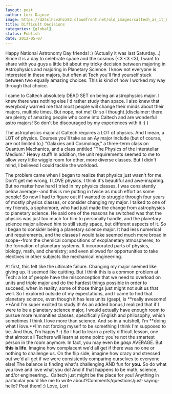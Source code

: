 ```yaml
---
layout: post
author: Lori Dajose
image: https://d24slhcvzhzz82.cloudfront.net/old_images/caltech_as_it_happens/6a0105349b8251970b0168eb195555970c.jpg
title: Difficult Decisions
categories: [global]
status: Publish
date: 2012-05-07
---
```


Happy National Astronomy Day friends! :) (Actually it was last Saturday...)
Since it is a day to celebrate space and the cosmos (&lt;3 &lt;3 &lt;3), I want to share with you guys a little bit about my tricky decision between majoring in Astrophysics and majoring in Planetary Science. I know not everyone is interested in these majors, but often at Tech you'll find yourself stuck between two equally amazing choices. This is kind of how I worked my way through that choice.

I came to Caltech absolutely DEAD SET on being an astrophysics major. I knew there was nothing else I'd rather study than space. I also knew that everybody warned me that most people will change their minds about their majors, multiple times. But nope, not me! Or so I thought.(disclaimer: there are plenty of amazing people who come into Caltech and are wonderful astro majors! So don't be discouraged by my experiences with it :) )

The astrophysics major at Caltech requires a LOT of physics. And I mean, a LOT of physics. Courses you'll take as an Ay major include (but of course, are not limited to,) "Galaxies and Cosmology," a three-term class on Quantum Mechanics, and a class entitled "The Physics of the Interstellar Medium." Heavy stuff! In addition, the unit requirements seemed to me to allow very little wiggle room for other, more diverse classes. But I didn't mind, I believed I could tackle the workload.

The problem came when I began to realize that physics just wasn't for me. Don't get me wrong, I LOVE physics. I think it's beautiful and awe-inspiring. But no matter how hard I tried in my physics classes, I was consistently below average--and this is me putting in twice as much effort as some people! So now I had to figure out if I wanted to struggle through four years of mostly physics classes, or consider changing my major. I talked to one of my friends, a sophomore, who had just made the change from astrophysics to planetary science. He said one of the reasons he switched was that the physics was just too much for him to personally handle, and the planetary science major allowed him to still study space, but different aspects of it. So I began to consider being a planetary science major. It had less numerical unit requirements, and the classes I would take seemed much more broad in scope--from the chemical compositions of exoplanetary atmospheres, to the formation of planetary systems. It incorporated parts of physics, biology, math, and chemistry; and even allowed for opportunities to take electives in other subjects like mechanical engineering.

At first, this felt like the ultimate failure. Changing my major seemed like giving up. It seemed like quitting. But I think this is a common problem at Tech: a lot of people have the misconception that we need to overload on units and triple major and do the hardest things possible in order to succeed, when in reality, some of those things just might not suit us that well. So I explored outside of my expectations, and I came to find that planetary science, even though it has less units (gasp), is **really awesome! **And I'm super excited to study it! As an added bonus,I realized that if I were to be a planetary science major, I would actually have enough room to pursue more humanities classes, specifically English and philosophy, which sometimes I think I love more than science. And so in a nutshell, I'm **doing what I love.**I'm not forcing myself to be something I think I'm supposed to be. And thus, I'm happy!! :)
So I had to learn a pretty difficult lesson, one that almost all Techers will learn at some point: you're not the smartest person in the room anymore. In fact, you may even be *gasp* AVERAGE. But **this is life**. Imagine how complacent we'd all get if there was no one or nothing to challenge us. On the flip side, imagine how crazy and stressed out we'd all get if we were consistently comparing ourselves to everyone else! The balance is finding what's challenging AND fun for **you.**
So do what you love and love what you do! And if that happens to be math, science, and/or engineering... Caltech just might be the place for you!
Anything in particular you'd like me to write about?Comments/questions/just-saying-hello? Post them! :)
Love,
Lori
